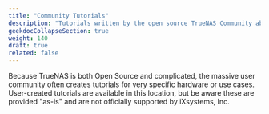 ```yaml
---
title: "Community Tutorials"
description: "Tutorials written by the open source TrueNAS Community about specific TrueNAS configurations and use cases."
geekdocCollapseSection: true
weight: 140
draft: true
related: false
---
```


Because TrueNAS is both Open Source and complicated, the massive user community often creates tutorials for very specific hardware or use cases.
User-created tutorials are available in this location, but be aware these are provided "as-is" and are not officially supported by iXsystems, Inc.
